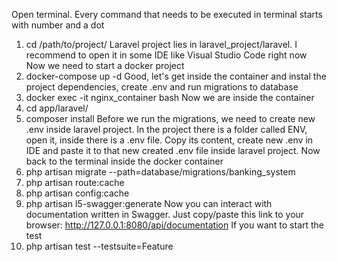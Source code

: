   Open terminal. Every command that needs to be executed in terminal starts with number and a dot
1. cd /path/to/project/
 Laravel project lies in laravel_project/laravel. I recommend to open it in some IDE like Visual Studio Code right now  
 Now we need to start a docker project  
2. docker-compose up -d
  Good, let's get inside the container and instal the project dependencies, create .env and run migrations to database 
3. docker exec -it nginx_container bash
  Now we are inside the container
4. cd app/laravel/
5. composer install
   Before we run the migrations, we need to create new .env inside laravel project. In the project there is a folder called ENV, open it, inside there is a .env file.      Copy its content, create new .env in IDE and paste it to that new created .env file inside laravel project. Now back to the terminal inside the docker container  
6.  php artisan migrate --path=database/migrations/banking_system
7. php artisan route:cache
8. php artisan config:cache
9. php artisan l5-swagger:generate
   Now you can interact with documentation written in Swagger. Just copy/paste this link to your browser: http://127.0.0.1:8080/api/documentation
   If you want to start the test 
10.  php artisan test --testsuite=Feature
